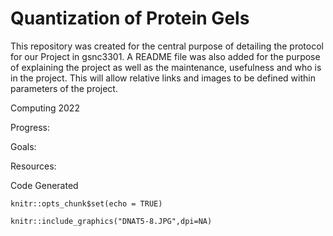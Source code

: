 # Quantization of Protein Gels 
This repository was created for the central purpose of detailing the protocol for our Project in gsnc3301. A README file was also added for the purpose of explaining the project as well as the maintenance, usefulness and who is in the project. This will allow relative links and images to be defined within parameters of the project.

Computing 2022


Progress: 

Goals: 

Resources:

Code Generated

```{r setup, include=FALSE}
knitr::opts_chunk$set(echo = TRUE)
```





```{r gelimage2, fig.cap='(ref:gelimage)', out.width="100%"}
knitr::include_graphics("DNAT5-8.JPG",dpi=NA)
```



